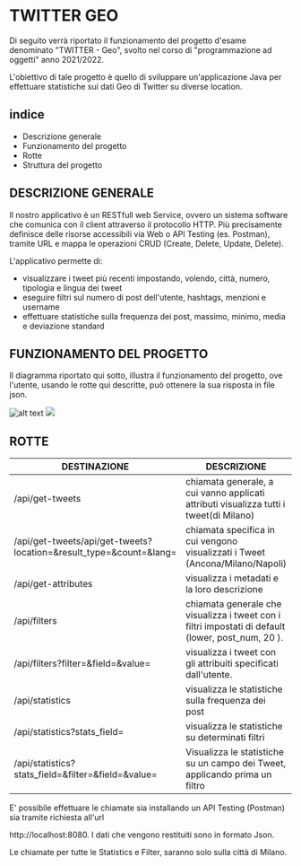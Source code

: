 # TWITTER GEO
Di seguito verrà riportato il funzionamento del progetto d'esame denominato "TWITTER - Geo", svolto nel corso di "programmazione ad oggetti" anno 2021/2022.

L'obiettivo di tale progetto è quello di sviluppare un'applicazione Java per effettuare statistiche sui dati Geo di Twitter su diverse location.

## indice

- Descrizione generale
- Funzionamento del progetto
- Rotte 
- Struttura del progetto



## DESCRIZIONE GENERALE

Il nostro applicativo è un RESTfull web Service, ovvero un sistema software che comunica con il client attraverso il protocollo HTTP. Più precisamente definisce delle risorse accessibili via Web o API Testing (es. Postman), tramite URL e mappa le operazioni CRUD (Create, Delete, Update, Delete).

L'applicativo permette di:

- visualizzare i tweet più recenti impostando, volendo, città, numero, tipologia e lingua dei tweet
- eseguire filtri sul numero di post dell'utente, hashtags, menzioni e username
- effettuare statistiche sulla frequenza dei post, massimo, minimo, media e deviazione standard



## FUNZIONAMENTO DEL PROGETTO

Il diagramma riportato qui sotto, illustra il funzionamento del progetto, ove l'utente, usando le rotte qui descritte, può ottenere la sua risposta in file json.

![alt text](https://github.com/giadarem/progettoPO/tree/master/img/immagine_utente_rotte.jpeg)
<img src="https://github.com/giadarem/progettoPO/tree/master/img/immagine_utente_rotte.jpeg">


## ROTTE

| DESTINAZIONE                                                 | DESCRIZIONE                                                  | esempio di chiamata                                          |
| ------------------------------------------------------------ | ------------------------------------------------------------ | ------------------------------------------------------------ |
| /api/get-tweets                                              | chiamata generale, a cui vanno applicati attributi visualizza tutti i tweet(di Milano) | /api/get-tweets                                              |
| /api/get-tweets/api/get-tweets?location=<value>&result_type=<value>&count=<value>&lang=<value> | chiamata specifica in cui vengono visualizzati i Tweet (Ancona/Milano/Napoli) | /api/get-tweets?location=<Ancona>&result_type=<recent>&count=<50>&lang=<it> |
| /api/get-attributes                                          | visualizza i metadati e la loro descrizione                  | /api/get-attributes                                          |
| /api/filters                                                 | chiamata generale che visualizza i tweet con i filtri impostati di default (lower, post_num, 20 ). | /api/filters                                                 |
| /api/filters?filter=<value>&field=<value>&value=<value>      | visualizza i tweet con gli attribuiti specificati dall'utente. |                                                              |
| /api/statistics                                              | visualizza le statistiche sulla frequenza dei post           |                                                              |
| /api/statistics?stats_field=<value>                          | visualizza le statistiche su determinati filtri              |                                                              |
| /api/statistics?stats_field=<value>&filter=<value>&field=<value>&value=<value> | Visualizza le statistiche su un campo dei Tweet, applicando prima un filtro |                                                              |

E' possibile effettuare le chiamate sia installando un API Testing   (Postman) sia tramite richiesta all'url

 http://localhost:8080. I dati che vengono restituiti sono in formato Json.

Le chiamate per tutte le Statistics e Filter, saranno solo sulla città di Milano.
